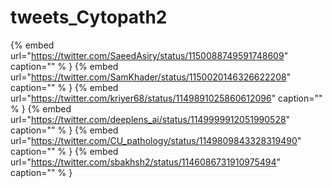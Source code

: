 # tweets_Cytopath2

{% embed url="https://twitter.com/SaeedAsiry/status/1150088749591748609"  caption="" % }
{% embed url="https://twitter.com/SamKhader/status/1150020146326622208"  caption="" % }
{% embed url="https://twitter.com/kriyer68/status/1149891025860612096"  caption="" % }
{% embed url="https://twitter.com/deeplens_ai/status/1149999912051990528"  caption="" % }
{% embed url="https://twitter.com/CU_pathology/status/1149809843328319490"  caption="" % }
{% embed url="https://twitter.com/sbakhsh2/status/1146086731910975494"  caption="" % }
